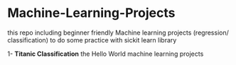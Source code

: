 # Machine-Learning-Projects

this repo including beginner friendly Machine learning projects (regression/ classification) to do some practice with sickit learn library 


1- **Titanic Classification** the Hello World machine learning projects
